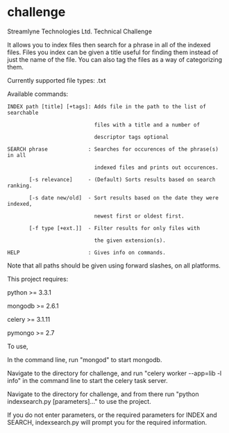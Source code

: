 challenge
=========

Streamlyne Technologies Ltd. Technical Challenge

It allows you to index files then search for a phrase in all of the indexed files.
Files you index can be given a title useful for finding them instead of just the name of the file.
You can also tag the files as a way of categorizing them.

Currently supported file types: .txt

Available commands:

    INDEX path [title] [+tags]: Adds file in the path to the list of searchable
  
                                files with a title and a number of
                              
                                descriptor tags optional
                              
    SEARCH phrase             : Searches for occurences of the phrase(s) in all
  
                                indexed files and prints out occurences.
                              
           [-s relevance]     - (Default) Sorts results based on search ranking.
         
           [-s date new/old]  - Sort results based on the date they were indexed,
         
                                newest first or oldest first.
                              
           [-f type [+ext.]]  - Filter results for only files with
         
                                the given extension(s).
                              
    HELP                      : Gives info on commands.
  

Note that all paths should be given using forward slashes, on all platforms.

This project requires:

python >= 3.3.1

mongodb >= 2.6.1

celery >= 3.1.11

pymongo >= 2.7

To use,

In the command line, run "mongod" to start mongodb.

Navigate to the directory for challenge, and run "celery worker --app=lib -l info" in the command line to start the celery task server.

Navigate to the directory for challenge, and from there run "python indexsearch.py [parameters]..." to use the project.

If you do not enter parameters, or the required parameters for INDEX and SEARCH, indexsearch.py will prompt you for the required information.
